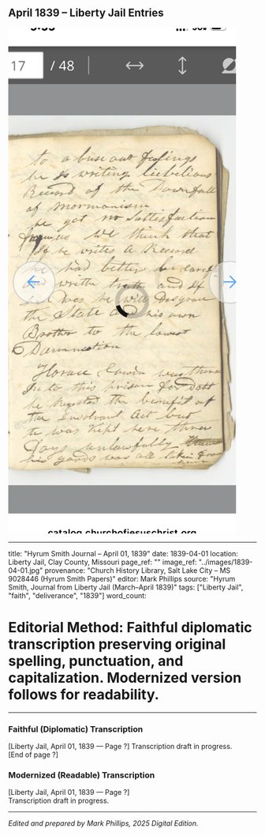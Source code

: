 ## April 1839 – Liberty Jail Entries

![Manuscript page thumbnail](../images/1839-04-01.jpg)

---
title: "Hyrum Smith Journal – April 01, 1839"
date: 1839-04-01
location: Liberty Jail, Clay County, Missouri
page_ref: ""
image_ref: "../images/1839-04-01.jpg"
provenance: "Church History Library, Salt Lake City – MS 9028446 (Hyrum Smith Papers)"
editor: Mark Phillips
source: "Hyrum Smith, Journal from Liberty Jail (March–April 1839)"
tags: ["Liberty Jail", "faith", "deliverance", "1839"]
word_count:
# Editorial Method: Faithful diplomatic transcription preserving original spelling, punctuation, and capitalization. Modernized version follows for readability.
---

### Faithful (Diplomatic) Transcription
[Liberty Jail, April 01, 1839 — Page ?]
Transcription draft in progress.  
[End of page ?]

### Modernized (Readable) Transcription
[Liberty Jail, April 01, 1839 — Page ?]  
Transcription draft in progress.

---
*Edited and prepared by Mark Phillips, 2025 Digital Edition.*
